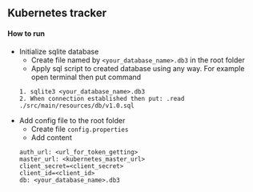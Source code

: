 ## Kubernetes tracker

#### How to run
* Initialize sqlite database
  * Create file named by `<your_database_name>.db3` in the root folder
  * Apply sql script to created database using any way. For example open terminal then put command 
  ```
  1. sqlite3 <your_database_name>.db3
  2. When connection established then put: .read ./src/main/resources/db/v1.0.sql
  ```
* Add config file to the root folder
  * Create file `config.properties`
  * Add content
  ```
  auth_url: <url_for_token_getting>
  master_url: <kubernetes_master_url>
  client_secret=<client_secret>
  client_id=<client_id>
  db: <your_database_name>.db3
  ```
